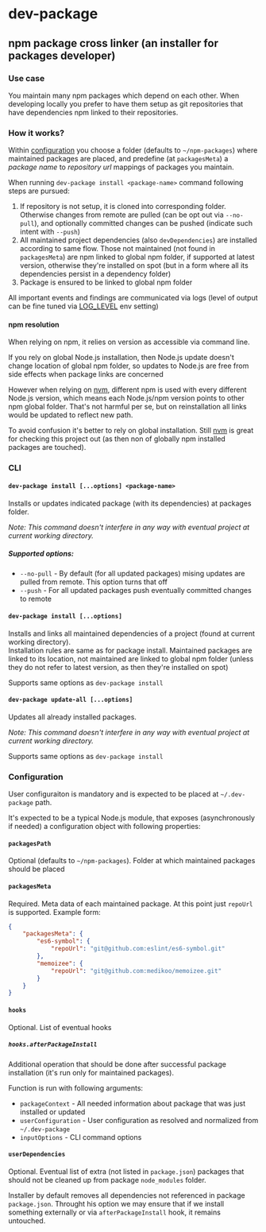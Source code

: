 # dev-package

## npm package cross linker (an installer for packages developer)

### Use case

You maintain many npm packages which depend on each other. When developing locally you prefer to have them setup as git repositories that have dependencies npm linked to their repositories.

### How it works?

Within [configuration](#configuration) you choose a folder (defaults to `~/npm-packages`) where maintained packages are placed, and predefine (at `packagesMeta`) a _package name_ to _repository url_ mappings of packages you maintain.

When running `dev-package install <package-name>` command following steps are pursued:

1. If repository is not setup, it is cloned into corresponding folder. Otherwise changes from remote are pulled (can be opt out via `--no-pull`), and optionally committed changes can be pushed (indicate such intent with `--push`)
2. All maintained project dependencies (also `devDependencies`) are installed according to same flow. Those not maintained (not found in `packagesMeta`) are npm linked to global npm folder, if supported at latest version, otherwise they're installed on spot (but in a form where all its dependencies persist in a dependency folder)
3. Package is ensured to be linked to global npm folder

All important events and findings are communicated via logs (level of output can be fine tuned via [LOG_LEVEL](https://github.com/medikoo/log4/#log_level) env setting)

#### npm resolution

When relying on npm, it relies on version as accessible via command line.

If you rely on global Node.js installation, then Node.js update doesn't change location of global npm folder, so updates to Node.js are free from side effects when package links are concerned

However when relying on [nvm](https://github.com/creationix/nvm), different npm is used with every different Node.js version, which means each Node.js/npm version points to other npm global folder. That's not harmful per se, but on reinstallation all links would be updated to reflect new path.

To avoid confusion it's better to rely on global installation. Still [nvm](https://github.com/creationix/nvm) is great for checking this project out (as then non of globally npm installed packages are touched).

### CLI

#### `dev-package install [...options] <package-name>`

Installs or updates indicated package (with its dependencies) at packages folder.

_Note: This command doesn't interfere in any way with eventual project at current working directory._

##### Supported options:

-   `--no-pull` - By default (for all updated packages) mising updates are pulled from remote. This option turns that off
-   `--push` - For all updated packages push eventually committed changes to remote

#### `dev-package install [...options]`

Installs and links all maintained dependencies of a project (found at current working directory).  
Installation rules are same as for package install. Maintained packages are linked to its location, not maintained are linked to global npm folder (unless they do not refer to latest version, as then they're installed on spot)

Supports same options as `dev-package install`

#### `dev-package update-all [...options]`

Updates all already installed packages.

_Note: This command doesn't interfere in any way with eventual project at current working directory._

Supports same options as `dev-package install`

### Configuration

User configuraiton is mandatory and is expected to be placed at `~/.dev-package` path.

It's expected to be a typical Node.js module, that exposes (asynchronously if needed) a configuration object with following properties:

#### `packagesPath`

Optional (defaults to `~/npm-packages`). Folder at which maintained packages should be placed

#### `packagesMeta`

Required. Meta data of each maintained package. At this point just `repoUrl` is supported. Example form:

```json
{
	"packagesMeta": {
		"es6-symbol": {
			"repoUrl": "git@github.com:eslint/es6-symbol.git"
		},
		"memoizee": {
			"repoUrl": "git@github.com:medikoo/memoizee.git"
		}
	}
}
```

#### `hooks`

Optional. List of eventual hooks

##### `hooks.afterPackageInstall`

Additional operation that should be done after successful package installation (it's run only for maintained packages).

Function is run with following arguments:

-   `packageContext` - All needed information about package that was just installed or updated
-   `userConfiguration` - User configuration as resolved and normalized from `~/.dev-package`
-   `inputOptions` - CLI command options

#### `userDependencies`

Optional. Eventual list of extra (not listed in `package.json`) packages that should not be cleaned up from package `node_modules` folder.

Installer by default removes all dependencies not referenced in package `package.json`. Throught his option we may ensure that if we install something externally or via `afterPackageInstall` hook, it remains untouched.
